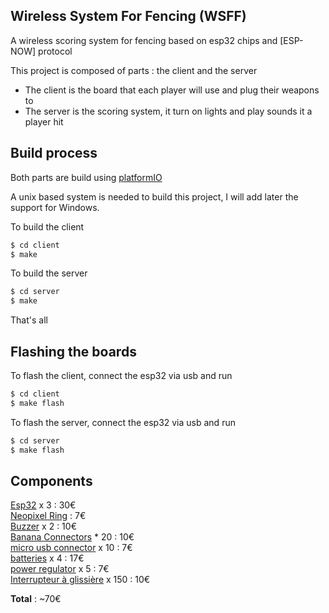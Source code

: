 ## Wireless System For Fencing (WSFF)

A wireless scoring system for fencing based on esp32 chips and [ESP-NOW] protocol

This project is composed of parts : the client and the server
- The client is the board that each player will use and plug their weapons to
- The server is the scoring system, it turn on lights and play sounds it a player hit

## Build process

Both parts are build using [platformIO](https://platformio.org/)

A unix based system is needed to build this project, I will add later the support for Windows.

To build the client
```bash
$ cd client
$ make
```
To build the server
```bash
$ cd server
$ make
```

That's all

## Flashing the boards

To flash the client, connect the esp32 via usb and run
```bash
$ cd client
$ make flash
```

To flash the server, connect the esp32 via usb and run
```bash
$ cd server
$ make flash
```

## Components
[Esp32](https://www.amazon.fr/AZ-Delivery-NodeMCU-d%C3%A9veloppement-d%C3%A9nergie-successeur/dp/B071P98VTG/ref=sr_1_3?keywords=esp32&qid=1568269992&s=gateway&sr=8-3) x 3 : 30€\
[Neopixel Ring](https://www.adafruit.com/product/1643) : 7€\
[Buzzer](https://www.amazon.fr/Saim-Lzq-3022-%C3%A9lectronique-Alarme-sonore-Buzzer/dp/B073RZFZ3P/ref=sr_1_8?__mk_fr_FR=%C3%85M%C3%85%C5%BD%C3%95%C3%91&keywords=buzzer+12v&qid=1585170020&sr=8-8) x 2 : 10€\
[Banana Connectors](https://www.amazon.co.uk/KEESIN-Binding-Amplifier-Terminal-Connector-Type-D/dp/B077T2FC7K/ref=sr_1_53?keywords=Banana+plugs&qid=1585170164&s=electronics&sr=1-53&swrs=62F105F7CFECBA9A955371224D113825) * 20 : 10€\
[micro usb connector](https://www.amazon.fr/dp/B07RDHNL9H/ref=psdc_2908498031_t1_B07GZKMPJ8) x 10 : 7€\
[batteries](https://www.amazon.fr/dp/B07KKB874V?ref=ppx_pop_mob_ap_share) x 4 : 17€\
[power regulator](https://www.amazon.fr/dp/B07DJZKMYM?ref=ppx_pop_mob_ap_share) x 5 : 7€\
[Interrupteur à glissière](https://www.amazon.fr/dp/B07Z4RW9X6/ref=psdc_1854586031_t2_B07LBPDB6S) x 150 : 10€

**Total** : ~70€
